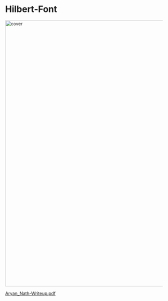 # Hilbert-Font

<img width="851" alt="cover" src="https://github.com/natharyan/Hilbert-Typeface/assets/74306760/87399c76-d2dc-466b-85f3-34fa641eb9c3">

[Aryan_Nath-Writeup.pdf](https://github.com/natharyan/Hilbert-Typeface/files/15141192/Aryan_Nath-Writeup.pdf)
